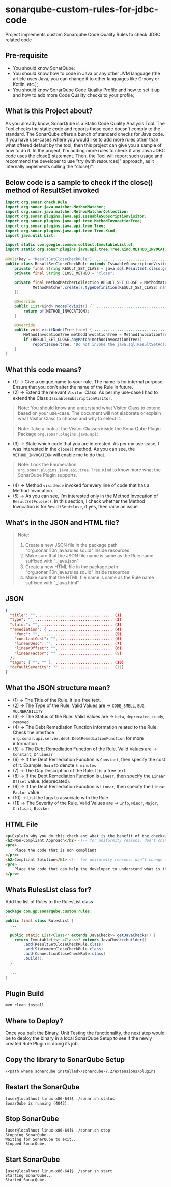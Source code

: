 # sonarqube-custom-rules-for-jdbc-code
Project implements custom Sonarqube Code Quality Rules to check JDBC related code

## Pre-requisite
* You should know SonarQube;
* You should know how to code in Java or any other JVM language (the article uses Java, you can change it to other languages like Groovy or Kotlin, etc.);
* You should know SonarQube Code Quality Profile and how to set it up and how to add more Code Quality checks to your profile;

## What is this Project about?
As you already know, SonarQube is a Static Code Quality Analysis Tool. The Tool checks the static code and reports those code doesn't comply to the standard. The SonarQube offers a bunch of standard checks for Java code. If you have use-cases where you would like to add more rules other than what offered default by the tool, then this project can give you a sample of how to do it. In the project, I'm adding more rules to check if any Java JDBC code uses the close() statement. Then, the Tool will report such usage and recommend the developer to use "try (with resources)" approach, as it internally implements calling the "close()".

## Below code is a sample to check if the close() method of ResultSet invoked
```java
import org.sonar.check.Rule;
import org.sonar.java.matcher.MethodMatcher;
import org.sonar.java.matcher.MethodMatcherCollection;
import org.sonar.plugins.java.api.IssuableSubscriptionVisitor;
import org.sonar.plugins.java.api.tree.MethodInvocationTree;
import org.sonar.plugins.java.api.tree.Tree;
import org.sonar.plugins.java.api.tree.Tree.Kind;
import java.util.List;
 
import static com.google.common.collect.ImmutableList.of;
import static org.sonar.plugins.java.api.tree.Tree.Kind.METHOD_INVOCATION;
 
@Rule(key = "ResultSetCloseCheckRule")  ..................................................................................... (1)
public class ResultSetCloseCheckRule extends IssuableSubscriptionVisitor { ..................................................... (2)
    private final String RESULT_SET_CLASS = java.sql.ResultSet.class.getCanonicalName();
    private final String CLOSE_METHOD = "close";
 
    private final MethodMatcherCollection RESULT_SET_CLOSE = MethodMatcherCollection.create(new MethodMatcher[]{
            MethodMatcher.create().typeDefinition(RESULT_SET_CLASS).name(CLOSE_METHOD).withoutParameter()
    });
 
    @Override
    public List<Kind> nodesToVisit() {  ........................................................................................ (3)
        return of(METHOD_INVOCATION);
    }
 
    @Override
    public void visitNode(Tree tree) { ......................................................................................... (4)
        MethodInvocationTree methodInvocationTree = MethodInvocationTree.class.cast(tree);
        if (RESULT_SET_CLOSE.anyMatch(methodInvocationTree))
            reportIssue(tree, "Do not invoke the java.sql.ResultSet#close() method."); ......................................... (5)
    }
}
```

## What this code means?
* (1) → Give a unique name to your rule. The name is for internal purpose. Ensure that you don't alter the name of the Rule in future.
* (2) → Extend the relevant `Visitor` Class. As per my use-case I had to extend the Class `IssuableSubscriptionVisitor`. 

> Note: You should know and understand what Visitor Class to extend based on your use-case. The document will not elaborate or explain what Visitor Class to choose and why to select it.

> Note: Take a look at the Visitor Classes inside the SonarQube Plugin Package `org.sonar.plugins.java.api`;

* (3) → State which code that you are interested. As per my use-case, I was interested in the `close()` method. As you can see, the `METHOD_INVOCATION` will enable me to do that.

> Note: Look the Enumeration `org.sonar.plugins.java.api.tree.Tree.Kind` to know more what the SonarQube Plugin supports.

* (4) → Method `visitNode` invoked for every line of code that has a Method Invocation.
* (5) → As you can see, I'm interested only in the Method Invocation of `ResultSet#close()`. In this section, I check whether the Method Invocation is for `ResultSet#close`, if yes, then raise an issue.

## What's in the JSON and HTML file?
> Note:
> 1. Create a new JSON file in the package path "org.sonar.l10n.java.rules.squid" inside resources
> 2. Make sure that the JSON file name is same as the Rule name suffixed with "_java.json"
> 3. Create a new HTML file in the package path "org.sonar.l10n.java.rules.squid" inside resources
> 4. Make sure that the HTML file name is same as the Rule name suffixed with "_java.html"

## JSON
```json
{
  "title": "", ................................ (1)
  "type": "", ................................. (2)
  "status": "", ............................... (3)
  "remediation": { ............................ (4)
    "func": "", ............................... (5)
    "constantCost": "", ....................... (6)
    "linearDesc": "", ......................... (7)
    "linearOffset": "", ....................... (8)
    "linearFactor": "" ........................ (9)
  },
  "tags": [ "", "" ], ......................... (10)
  "defaultSeverity": "" ....................... (11)
}
```

## What the JSON structure mean?

* (1) → The Title of the Rule. It is a free text.
* (2) → The Type of the Rule. Valid Values are → `CODE_SMELL`, `BUG`, `VULNERABILITY`
* (3) → The Status of the Rule. Valid Values are → `beta`, `deprecated`, `ready`, `removed`
* (4) → The Debt Remediation Function information related to the Rule. Check the interface `org.sonar.api.server.debt.DebtRemediationFunction` for more information
* (5) → The Debt Remediation Function of the Rule. Valid Values are → `Constant`, or `Linear`
* (6) → If the Debt Remediation Function is `Constant`, then specify the cost of it. Example: `5min` to denote `5 minutes`
* (7) → The Gap Description of the Rule. It is a free text.
* (8) → If the Debt Remediation Function is `Linear`, then specify the `Linear Offset` value. (deprecated).
* (9) → If the Debt Remediation Function is `Linear`, then specify the `Linear Factor` value
* (10) → List the tags to associate with the Rule
* (11) → The Severity of the Rule. Valid Values are → `Info`, `Minor`, `Major`, `Critical`, `Blocker`

## HTML File
```html
<p>Explain why you do this check and what is the benefit of the check</p>
<h2>Non-Compliant Approach</h2> <!-- for uniformity reasons, don't change this text -->
<pre>
    Place the code that is non compliant
</pre>
<h2>Compliant Solution</h2> <!-- for uniformity reasons, don't change this text -->
<pre>
    Place the code that can help the developer to understand what is the right way to code
</pre>
```

## Whats RulesList class for?
Add the list of Rules to the RulesList class
```java
package com.gp.sonarqube.custom.rules;
...
public final class RulesList {
  ...
 
  public static List<Class<? extends JavaCheck>> getJavaChecks() {
    return ImmutableList.<Class<? extends JavaCheck>>builder()
        .add(ResultSetCloseCheckRule.class)
        .add(StatementCloseCheckRule.class)
        .add(ConnectionCloseCheckRule.class)
        .build();
  }
 
  ...
}
```

## Plugin Build
```
mvn clean install
```

## Where to Deploy?
Once you built the Binary, Unit Testing the functionality, the next step would be to deploy the binary in a local SonarQube Setup to see if the newly created Rule Plugin is doing its job.

## Copy the library to SonarQube Setup
```
/<path where sonarqube installed>/sonarqube-7.2/extensions/plugins
```

## Restart the SonarQube
```
[user@localhost linux-x86-64]$ ./sonar.sh status
SonarQube is running (4043).
```

## Stop SonarQube
```
[user@localhost linux-x86-64]$ ./sonar.sh stop
Stopping SonarQube...
Waiting for SonarQube to exit...
Stopped SonarQube.
```

## Start SonarQube
```
[user@localhost linux-x86-64]$ ./sonar.sh start
Starting SonarQube...
Started SonarQube.
```
